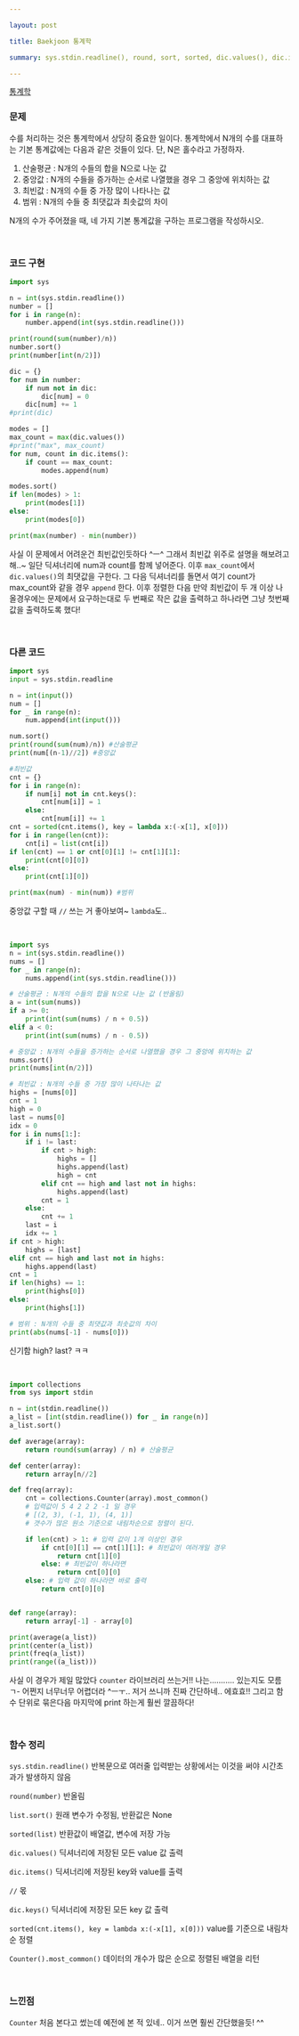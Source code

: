 ```yaml
---

layout: post

title: Baekjoon 통계학

summary: sys.stdin.readline(), round, sort, sorted, dic.values(), dic.items(), //, dic.keys(), lambda, Counter().most_common()

---
```


[통계학](https://www.acmicpc.net/problem/2108)

### 문제

수를 처리하는 것은 통계학에서 상당히 중요한 일이다. 통계학에서 N개의 수를 대표하는 기본 통계값에는 다음과 같은 것들이 있다. 단, N은 홀수라고 가정하자.

1. 산술평균 : N개의 수들의 합을 N으로 나눈 값
2. 중앙값 : N개의 수들을 증가하는 순서로 나열했을 경우 그 중앙에 위치하는 값
3. 최빈값 : N개의 수들 중 가장 많이 나타나는 값
4. 범위 : N개의 수들 중 최댓값과 최솟값의 차이

N개의 수가 주어졌을 때, 네 가지 기본 통계값을 구하는 프로그램을 작성하시오.

<br/>

### 코드 구현

```python
import sys

n = int(sys.stdin.readline())
number = []
for i in range(n):
    number.append(int(sys.stdin.readline()))

print(round(sum(number)/n))
number.sort()
print(number[int(n/2)])

dic = {}
for num in number:
    if num not in dic:
        dic[num] = 0
    dic[num] += 1
#print(dic)

modes = []
max_count = max(dic.values())
#print("max", max_count)
for num, count in dic.items():
    if count == max_count:
        modes.append(num)

modes.sort()
if len(modes) > 1:
    print(modes[1])
else:
    print(modes[0])

print(max(number) - min(number))
```

사실 이 문제에서 어려운건 최빈값인듯하다 ^ㅡ^ 그래서 최빈값 위주로 설명을 해보려고 해..~ 일단 딕셔너리에 num과 count를 함께 넣어준다. 이후 `max_count`에서  `dic.values()`의 최댓값을 구한다. 그 다음 딕셔너리를 돌면서 여기 count가 max_count와 같을 경우 `append` 한다. 이후 정렬한 다음 만약 최빈값이 두 개 이상 나올경우에는 문제에서 요구하는대로 두 번째로 작은 값을 출력하고 하나라면 그냥 첫번째 값을 출력하도록 했다!

<br/>

### 다른 코드

```python
import sys
input = sys.stdin.readline

n = int(input())
num = []
for _ in range(n):
    num.append(int(input()))

num.sort()
print(round(sum(num)/n)) #산술평균
print(num[(n-1)//2]) #중앙값

#최빈값
cnt = {}
for i in range(n):
    if num[i] not in cnt.keys():
        cnt[num[i]] = 1
    else:
        cnt[num[i]] += 1
cnt = sorted(cnt.items(), key = lambda x:(-x[1], x[0]))
for i in range(len(cnt)):
    cnt[i] = list(cnt[i])
if len(cnt) == 1 or cnt[0][1] != cnt[1][1]:
    print(cnt[0][0])
else:
    print(cnt[1][0])

print(max(num) - min(num)) #범위
```

중앙값 구할 때 `//` 쓰는 거 좋아보여~ `lambda`도..

<br/>

```python
import sys
n = int(sys.stdin.readline())
nums = []
for _ in range(n):
    nums.append(int(sys.stdin.readline()))

# 산술평균 : N개의 수들의 합을 N으로 나눈 값 (반올림)
a = int(sum(nums))
if a >= 0:
    print(int(sum(nums) / n + 0.5))
elif a < 0:
    print(int(sum(nums) / n - 0.5))

# 중앙값 : N개의 수들을 증가하는 순서로 나열했을 경우 그 중앙에 위치하는 값
nums.sort()
print(nums[int(n/2)])

# 최빈값 : N개의 수들 중 가장 많이 나타나는 값
highs = [nums[0]]
cnt = 1
high = 0
last = nums[0]
idx = 0
for i in nums[1:]:
    if i != last:
        if cnt > high:
            highs = []
            highs.append(last)
            high = cnt
        elif cnt == high and last not in highs:
            highs.append(last)
        cnt = 1
    else:
        cnt += 1
    last = i
    idx += 1
if cnt > high:
    highs = [last]
elif cnt == high and last not in highs:
    highs.append(last)
cnt = 1
if len(highs) == 1:
    print(highs[0])
else:
    print(highs[1])

# 범위 : N개의 수들 중 최댓값과 최솟값의 차이
print(abs(nums[-1] - nums[0]))
```

신기함 high? last? ㅋㅋ

<br/>

```python
import collections
from sys import stdin

n = int(stdin.readline())
a_list = [int(stdin.readline()) for _ in range(n)]
a_list.sort()

def average(array):
    return round(sum(array) / n) # 산술평균

def center(array):
    return array[n//2]

def freq(array):
    cnt = collections.Counter(array).most_common()
    # 입력값이 5 4 2 2 2 -1 일 경우
    # [(2, 3), (-1, 1), (4, 1)]
    # 갯수가 많은 원소 기준으로 내림차순으로 정렬이 된다.

    if len(cnt) > 1: # 입력 값이 1개 이상인 경우
        if cnt[0][1] == cnt[1][1]: # 최빈값이 여러개일 경우
            return cnt[1][0]
        else: # 최빈값이 하나라면
            return cnt[0][0]
    else: # 입력 값이 하나라면 바로 출력
        return cnt[0][0]


def range(array):
    return array[-1] - array[0]

print(average(a_list))
print(center(a_list))
print(freq(a_list))
print(range((a_list)))
```

사실 이 경우가 제일 많았다 `counter` 라이브러리 쓰는거!! 나는........... 있는지도 모름 ㄱ- 어쩐지 너무너무 어렵더라 ^ㅡㅜ.. 저거 쓰니까 진짜 간단하네.. 에효효!! 그리고 함수 단위로 묶은다음 마지막에 print 하는게 훨씬 깔끔하다!

<br/>

### 함수 정리

`sys.stdin.readline()` 반복문으로 여러줄 입력받는 상황에서는 이것을 써야 시간초과가 발생하지 않음

`round(number)` 반올림

`list.sort()` 원래 변수가 수정됨, 반환값은 None

`sorted(list)` 반환값이 배열값, 변수에 저장 가능

`dic.values()` 딕셔너리에 저장된 모든 value 값 출력

`dic.items()` 딕셔너리에 저장된 key와 value를 출력

`//` 몫

`dic.keys()` 딕셔너리에 저장된 모든 key 값 출력

`sorted(cnt.items(), key = lambda x:(-x[1], x[0]))` value를 기준으로 내림차순 정렬

`Counter().most_common()` 데이터의 개수가 많은 순으로 정렬된 배열을 리턴

<br/>

### 느낀점

`Counter` 처음 본다고 썼는데 예전에 본 적 있네.. 이거 쓰면 훨씬 간단했을듯! ^^



